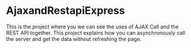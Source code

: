 # AjaxandRestapiExpress
This is the project where you we can see the uses of AJAX Call and the REST API together.  This project explains how you can asynchronously call the server and get the data without refreshing the page.
